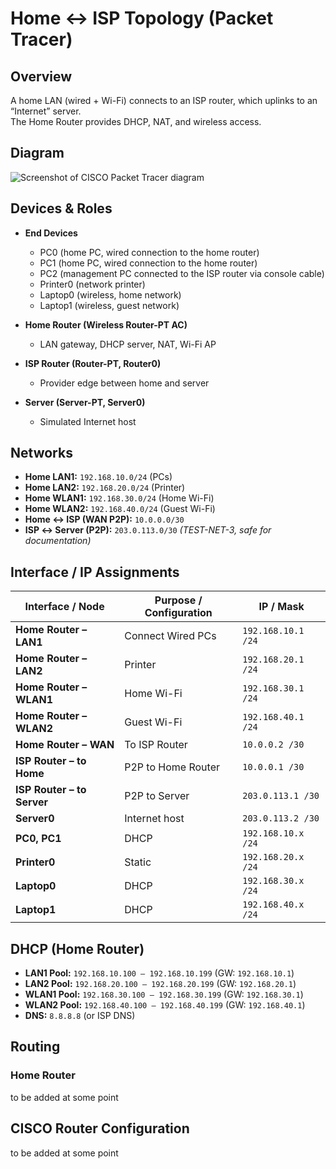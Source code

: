 # Home ↔ ISP Topology (Packet Tracer)
## Overview
A home LAN (wired + Wi-Fi) connects to an ISP router, which uplinks to an “Internet” server.  
The Home Router provides DHCP, NAT, and wireless access.

## Diagram
![Screenshot of CISCO Packet Tracer diagram](https://)

## Devices & Roles
- **End Devices**  
  - PC0 (home PC, wired connection to the home router)  
  - PC1 (home PC, wired connection to the home router)  
  - PC2 (management PC connected to the ISP router via console cable)  
  - Printer0 (network printer)  
  - Laptop0 (wireless, home network)  
  - Laptop1 (wireless, guest network)  

- **Home Router (Wireless Router-PT AC)**  
  - LAN gateway, DHCP server, NAT, Wi-Fi AP  

- **ISP Router (Router-PT, Router0)**  
  - Provider edge between home and server  

- **Server (Server-PT, Server0)**  
  - Simulated Internet host  

## Networks
- **Home LAN1:** `192.168.10.0/24` (PCs)  
- **Home LAN2:** `192.168.20.0/24` (Printer)  
- **Home WLAN1:** `192.168.30.0/24` (Home Wi-Fi)  
- **Home WLAN2:** `192.168.40.0/24` (Guest Wi-Fi)  
- **Home ↔ ISP (WAN P2P):** `10.0.0.0/30`  
- **ISP ↔ Server (P2P):** `203.0.113.0/30` *(TEST-NET-3, safe for documentation)*  

## Interface / IP Assignments

| Interface / Node           | Purpose / Configuration | IP / Mask            |
|----------------------------|-------------------------|----------------------|
| **Home Router – LAN1**     | Connect Wired PCs       | `192.168.10.1 /24`   |
| **Home Router – LAN2**     | Printer                 | `192.168.20.1 /24`   |
| **Home Router – WLAN1**    | Home Wi-Fi              | `192.168.30.1 /24`   |
| **Home Router – WLAN2**    | Guest Wi-Fi             | `192.168.40.1 /24`   |
| **Home Router – WAN**      | To ISP Router           | `10.0.0.2 /30`       |
| **ISP Router – to Home**   | P2P to Home Router      | `10.0.0.1 /30`       |
| **ISP Router – to Server** | P2P to Server           | `203.0.113.1 /30`    |
| **Server0**                | Internet host           | `203.0.113.2 /30`    |
| **PC0, PC1**               | DHCP                    | `192.168.10.x /24`   |
| **Printer0**               | Static                  | `192.168.20.x /24`   |
| **Laptop0**                | DHCP                    | `192.168.30.x /24`   |
| **Laptop1**                | DHCP                    | `192.168.40.x /24`   |

## DHCP (Home Router)
- **LAN1 Pool:** `192.168.10.100 – 192.168.10.199` (GW: `192.168.10.1`)  
- **LAN2 Pool:** `192.168.20.100 – 192.168.20.199` (GW: `192.168.20.1`)  
- **WLAN1 Pool:** `192.168.30.100 – 192.168.30.199` (GW: `192.168.30.1`)  
- **WLAN2 Pool:** `192.168.40.100 – 192.168.40.199` (GW: `192.168.40.1`)  
- **DNS:** `8.8.8.8` (or ISP DNS)  

## Routing
### Home Router
to be added at some point

## CISCO Router Configuration
to be added at some point
